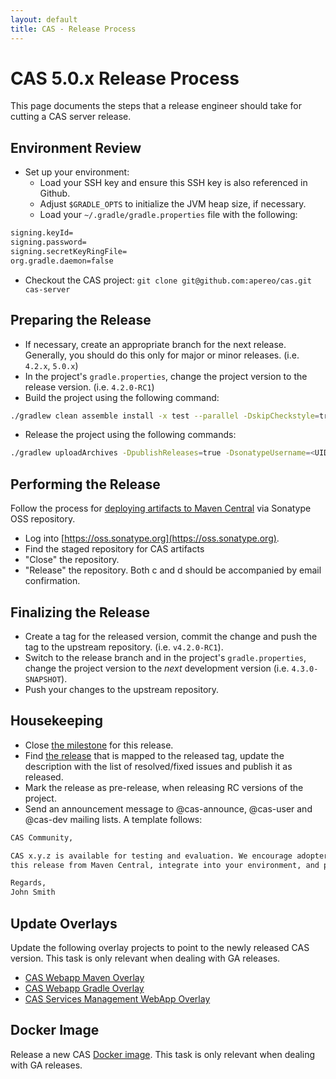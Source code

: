 ```yaml
---
layout: default
title: CAS - Release Process
---
```


# CAS 5.0.x Release Process
This page documents the steps that a release engineer should take for cutting a CAS server release.

## Environment Review

- Set up your environment:
	- Load your SSH key and ensure this SSH key is also referenced in Github.
	- Adjust `$GRADLE_OPTS` to initialize the JVM heap size, if necessary.
	- Load your `~/.gradle/gradle.properties` file with the following:

```bash
signing.keyId=
signing.password=
signing.secretKeyRingFile=
org.gradle.daemon=false
```

- Checkout the CAS project: `git clone git@github.com:apereo/cas.git cas-server`

## Preparing the Release

- If necessary, create an appropriate branch for the next release. Generally, you should do this only for major or minor releases. (i.e. `4.2.x`, `5.0.x`)
- In the project's `gradle.properties`, change the project version to the release version. (i.e. `4.2.0-RC1`)
- Build the project using the following command:

```bash
./gradlew clean assemble install -x test --parallel -DskipCheckstyle=true -DskipFindbugs=true
```

- Release the project using the following commands:

```bash
./gradlew uploadArchives -DpublishReleases=true -DsonatypeUsername=<UID> -DsonatypePassword=<PASSWORD>
```

## Performing the Release

Follow the process for [deploying artifacts to Maven Central](https://wiki.jasig.org/display/JCH/Deploying+Maven+Artifacts) via Sonatype OSS repository.  

- Log into [https://oss.sonatype.org](https://oss.sonatype.org).
- Find the staged repository for CAS artifacts
- "Close" the repository.
- "Release" the repository.  Both c and d should be accompanied by email confirmation.

## Finalizing the Release

- Create a tag for the released version, commit the change and push the tag to the upstream repository. (i.e. `v4.2.0-RC1`).
- Switch to the release branch and in the project's `gradle.properties`, change the project version to the *next* development version (i.e. `4.3.0-SNAPSHOT`). 
- Push your changes to the upstream repository. 

## Housekeeping

- Close [the milestone](https://github.com/apereo/cas/milestones) for this release.
- Find [the release](https://github.com/apereo/cas/releases) that is mapped to the released tag, update the description with the list of resolved/fixed issues and publish it as released. 
- Mark the release as pre-release, when releasing RC versions of the project. 
- Send an announcement message to @cas-announce, @cas-user and @cas-dev mailing lists. A template follows:

```bash
CAS Community,

CAS x.y.z is available for testing and evaluation. We encourage adopters to grab 
this release from Maven Central, integrate into your environment, and provide feedback.

Regards,
John Smith

```

## Update Overlays

Update the following overlay projects to point to the newly released CAS version. This task is only relevant when dealing with GA releases.

- [CAS Webapp Maven Overlay](https://github.com/apereo/cas-overlay-template)
- [CAS Webapp Gradle Overlay](https://github.com/apereo/cas-gradle-overlay-template)
- [CAS Services Management WebApp Overlay](https://github.com/apereo/cas-services-management-overlay)


## Docker Image
Release a new CAS [Docker image](https://github.com/apereo/cas/tree/dockerized-caswebapp).
This task is only relevant when dealing with GA releases.
